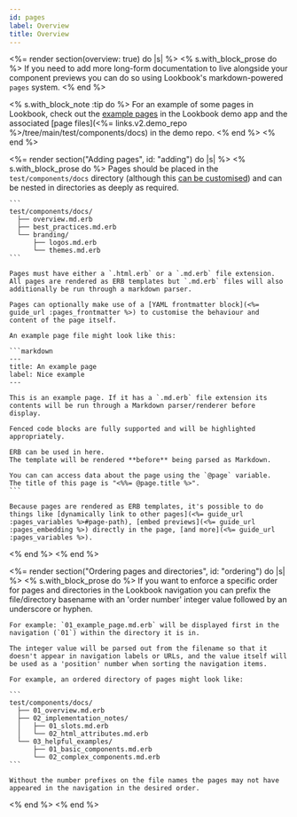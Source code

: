 ```yaml
---
id: pages
label: Overview
title: Overview
---
```


<%= render section(overview: true) do |s| %>
  <% s.with_block_prose do %>
    If you need to add more long-form documentation to live alongside your component previews you can do so using Lookbook's markdown-powered `pages` system.
  <% end %>

  <% s.with_block_note :tip do %>
    For an example of some pages in Lookbook, check out the [example pages](<%= links.v2.demo %>) in the Lookbook demo app and the associated [page files](<%= links.v2.demo_repo %>/tree/main/test/components/docs) in the demo repo.
  <% end %>
<% end %>

<%= render section("Adding pages", id: "adding") do |s| %>
  <% s.with_block_prose do %>
    Pages should be placed in the `test/components/docs` directory (although this [can be customised](/api/config#pages)) and can be nested in directories as deeply as required.

    ```
    test/components/docs/
      ├── overview.md.erb
      ├── best_practices.md.erb
      └── branding/
          ├── logos.md.erb
          └── themes.md.erb
    ```

    Pages must have either a `.html.erb` or a `.md.erb` file extension. All pages are rendered as ERB templates but `.md.erb` files will also additionally be run through a markdown parser.

    Pages can optionally make use of a [YAML frontmatter block](<%= guide_url :pages_frontmatter %>) to customise the behaviour and content of the page itself.

    An example page file might look like this:

    ```markdown
    ---
    title: An example page
    label: Nice example
    ---

    This is an example page. If it has a `.md.erb` file extension its
    contents will be run through a Markdown parser/renderer before display.

    Fenced code blocks are fully supported and will be highlighted appropriately.

    ERB can be used in here.
    The template will be rendered **before** being parsed as Markdown.

    You can can access data about the page using the `@page` variable.
    The title of this page is "<%%= @page.title %>".
    ```

    Because pages are rendered as ERB templates, it's possible to do things like [dynamically link to other pages](<%= guide_url :pages_variables %>#page-path), [embed previews](<%= guide_url :pages_embedding %>) directly in the page, [and more](<%= guide_url :pages_variables %>).
  <% end %>
<% end %>

<%= render section("Ordering pages and directories", id: "ordering") do |s| %>
  <% s.with_block_prose do %>
    If you want to enforce a specific order for pages and directories in the Lookbook navigation you can prefix the file/directory basename with an 'order number' integer value followed by an underscore or hyphen.

    For example: `01_example_page.md.erb` will be displayed first in the navigation (`01`) within the directory it is in.

    The integer value will be parsed out from the filename so that it doesn't appear in navigation labels or URLs, and the value itself will be used as a 'position' number when sorting the navigation items.

    For example, an ordered directory of pages might look like:

    ```
    test/components/docs/
      ├── 01_overview.md.erb
      ├── 02_implementation_notes/
      │   ├── 01_slots.md.erb
      │   └── 02_html_attributes.md.erb
      └── 03_helpful_examples/
          ├── 01_basic_components.md.erb
          └── 02_complex_components.md.erb
    ```

    Without the number prefixes on the file names the pages may not have appeared in the navigation in the desired order.
  <% end %>
<% end %>
